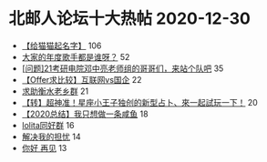 # 北邮人论坛十大热帖 2020-12-30

- [【给猫猫起名字】](https://bbs.byr.cn/article/Pet/155082) 106
- [大家的年度歌手都是谁呀？](https://bbs.byr.cn/article/Talking/6251338) 52
- [[问题]21考研电院邓中亮老师组的哥哥们，来站个队吧](https://bbs.byr.cn/article/AimGraduate/1200231) 35
- [【Offer求比较】互联网vs国企](https://bbs.byr.cn/article/Job/2121526) 22
- [求助衡水老乡群](https://bbs.byr.cn/article/Hebei/249455) 21
- [【转】超神准！星座小王子独创的新型占卜、來一起試玩一下！](https://bbs.byr.cn/article/Constellations/326533) 20
- [【2020总结】我只想做一条咸鱼](https://bbs.byr.cn/article/WorkLife/1158968) 18
- [lolita同好群](https://bbs.byr.cn/article/Clothing/44896) 16
- [解决我的担忧](https://bbs.byr.cn/article/Picture/3280248) 14
- [你好 再见](https://bbs.byr.cn/article/Feeling/3161880) 13


